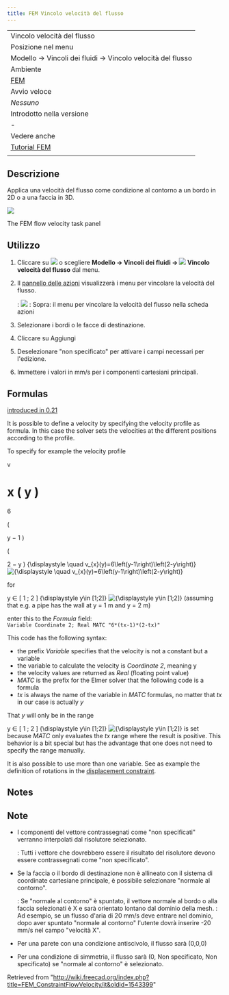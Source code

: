 ```yaml
---
title: FEM Vincolo velocità del flusso
---
```


|                                                            |
| ---------------------------------------------------------- |
| Vincolo velocità del flusso                                |
| Posizione nel menu                                         |
| Modello → Vincoli dei fluidi → Vincolo velocità del flusso |
| Ambiente                                                   |
| [FEM](/FEM_Workbench/it "FEM Workbench/it")                |
| Avvio veloce                                               |
| _Nessuno_                                                  |
| Introdotto nella versione                                  |
| -                                                          |
| Vedere anche                                               |
| [Tutorial FEM](/FEM_tutorial/it "FEM tutorial/it")         |
|                                                            |

## Descrizione

Applica una velocità del flusso come condizione al contorno a un bordo in 2D o a una faccia in 3D.

![](/images/FEM_FlowVelocity_dialog.png)

The FEM flow velocity task panel

## Utilizzo

1. Cliccare su ![](/images/Fem-constraint-flow-velocity.svg) o scegliere **Modello → Vincoli dei fluidi → ![](/images/Fem-constraint-flow-velocity.svg) Vincolo velocità del flusso** dal menu.
2. Il [pannello delle azioni](/Task_panel/it "Task panel/it") visualizzerà i menu per vincolare la velocità del flusso.

   : ![](/images/FEM-constraint-flow-velocity_task-panel.png)
   : Sopra: il menu per vincolare la velocità del flusso nella scheda azioni

3. Selezionare i bordi o le facce di destinazione.
4. Cliccare su Aggiungi
5. Deselezionare "non specificato" per attivare i campi necessari per l'edizione.
6. Immettere i valori in mm/s per i componenti cartesiani principali.

## Formulas

[introduced in 0.21](/Release_notes_0.21 "Release notes 0.21")

It is possible to define a velocity by specifying the velocity profile as formula. In this case the solver sets the velocities at the different positions according to the profile.

To specify for example the velocity profile

v

x
(
y
)
=
6

(

y
−
1
)

(

2
−
y
)
{\displaystyle \quad v\_{x}(y)=6\left(y-1\right)\left(2-y\right)}
![{\displaystyle \quad v_{x}(y)=6\left(y-1\right)\left(2-y\right)}](https://wikimedia.org/api/rest_v1/media/math/render/svg/2fe4cb7c84745bf581b03f0a56f6fa9d98b26efa)

for

y
∈
[
1
;
2
]
{\displaystyle y\in [1;2]}
![{\displaystyle y\in [1;2]}](https://wikimedia.org/api/rest_v1/media/math/render/svg/5fdf17abdf0ea2dcb14dbb559479595d59a7d6c4) (assuming that e.g. a pipe has the wall at y = 1 m and y = 2 m)

enter this to the _Formula_ field:  
 `Variable Coordinate 2; Real MATC "6*(tx-1)*(2-tx)"`

This code has the following syntax:

- the prefix _Variable_ specifies that the velocity is not a constant but a variable
- the variable to calculate the velocity is _Coordinate 2_, meaning y
- the velocity values are returned as _Real_ (floating point value)
- _MATC_ is the prefix for the Elmer solver that the following code is a formula
- _tx_ is always the name of the variable in _MATC_ formulas, no matter that _tx_ in our case is actually _y_

That _y_ will only be in the range

y
∈
[
1
;
2
]
{\displaystyle y\in [1;2]}
![{\displaystyle y\in [1;2]}](https://wikimedia.org/api/rest_v1/media/math/render/svg/5fdf17abdf0ea2dcb14dbb559479595d59a7d6c4) is set because _MATC_ only evaluates the _tx_ range where the result is positive. This behavior is a bit special but has the advantage that one does not need to specify the range manually.

It is also possible to use more than one variable. See as example the definition of rotations in the [displacement constraint](/FEM_ConstraintDisplacement#Rotations "FEM ConstraintDisplacement").

## Notes

## Note

- I componenti del vettore contrassegnati come "non specificati" verranno interpolati dal risolutore selezionato.

  : Tutti i vettore che dovrebbero essere il risultato del risolutore devono essere contrassegnati come "non specificato".

- Se la faccia o il bordo di destinazione non è allineato con il sistema di coordinate cartesiane principale, è possibile selezionare "normale al contorno".

  : Se "normale al contorno" è spuntato, il vettore normale al bordo o alla faccia selezionati è X e sarà orientato lontano dal dominio della mesh.
  : Ad esempio, se un flusso d'aria di 20 mm/s deve entrare nel dominio, dopo aver spuntato "normale al contorno" l'utente dovrà inserire -20 mm/s nel campo "velocità X".

- Per una parete con una condizione antiscivolo, il flusso sarà (0,0,0)
- Per una condizione di simmetria, il flusso sarà (0, Non specificato, Non specificato) se "normale al contorno" è selezionato.

Retrieved from "<http://wiki.freecad.org/index.php?title=FEM_ConstraintFlowVelocity/it&oldid=1543399>"
